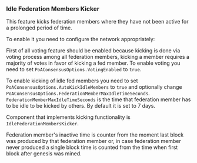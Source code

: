 ### Idle Federation Members Kicker

This feature kicks federation members where they have not been active for a prolonged period of time. 

To enable it you need to configure the network appropriately:

First of all voting feature should be enabled because kicking is done via voting process among all federation members, kicking a member requires a majority of votes in favor of kicking a fed member. To enable voting you need to set `PoAConsensusOptions.VotingEnabled` to `true`.

To enable kicking of idle fed members you need to set `PoAConsensusOptions.AutoKickIdleMembers` to `true` and optionally change `PoAConsensusOptions.FederationMemberMaxIdleTimeSeconds`.  `FederationMemberMaxIdleTimeSeconds` is the time that federation member has to be idle to be kicked by others. By default it is set to 7 days.

Component that implements kicking functionality is `IdleFederationMembersKicker`.

Federation member's inactive time is counter from the moment last block was produced by that federation member or, in case federation member never produced a single block time is counted from the time when first block after genesis was mined.

